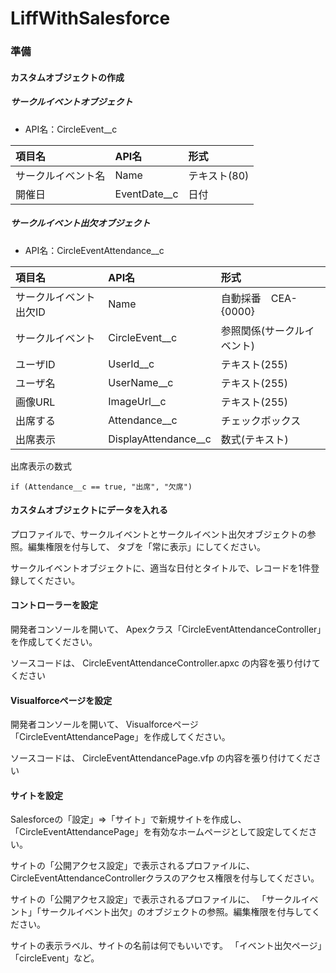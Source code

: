 # LiffWithSalesforce

### 準備

#### カスタムオブジェクトの作成

##### サークルイベントオブジェクト

* API名：CircleEvent__c

|項目名|API名|形式|
|:--|:--|:--|
|サークルイベント名|Name|テキスト(80)|
|開催日|EventDate__c|日付|

##### サークルイベント出欠オブジェクト

* API名：CircleEventAttendance__c

|項目名|API名|形式|
|:--|:--|:--|
|サークルイベント出欠ID|Name|自動採番　CEA-{0000}|
|サークルイベント|CircleEvent__c|参照関係(サークルイベント)|
|ユーザID|UserId__c|テキスト(255)|
|ユーザ名|UserName__c|テキスト(255)|
|画像URL|ImageUrl__c|テキスト(255)|
|出席する|Attendance__c|チェックボックス|
|出席表示|DisplayAttendance__c|数式(テキスト)|


出席表示の数式
```
if (Attendance__c == true, "出席", "欠席")
```

#### カスタムオブジェクトにデータを入れる
プロファイルで、サークルイベントとサークルイベント出欠オブジェクトの参照。編集権限を付与して、
タブを「常に表示」にしてください。

サークルイベントオブジェクトに、適当な日付とタイトルで、レコードを1件登録してください。

#### コントローラーを設定
開発者コンソールを開いて、
Apexクラス「CircleEventAttendanceController」を作成してください。

ソースコードは、
CircleEventAttendanceController.apxc
の内容を張り付けてください

#### Visualforceページを設定
開発者コンソールを開いて、
Visualforceページ「CircleEventAttendancePage」を作成してください。

ソースコードは、
CircleEventAttendancePage.vfp
の内容を張り付けてください

#### サイトを設定
Salesforceの「設定」⇒「サイト」で新規サイトを作成し、
「CircleEventAttendancePage」を有効なホームページとして設定してください。

サイトの「公開アクセス設定」で表示されるプロファイルに、
CircleEventAttendanceControllerクラスのアクセス権限を付与してください。

サイトの「公開アクセス設定」で表示されるプロファイルに、
「サークルイベント」「サークルイベント出欠」のオブジェクトの参照。編集権限を付与してください。


サイトの表示ラベル、サイトの名前は何でもいいです。
「イベント出欠ページ」「circleEvent」など。
